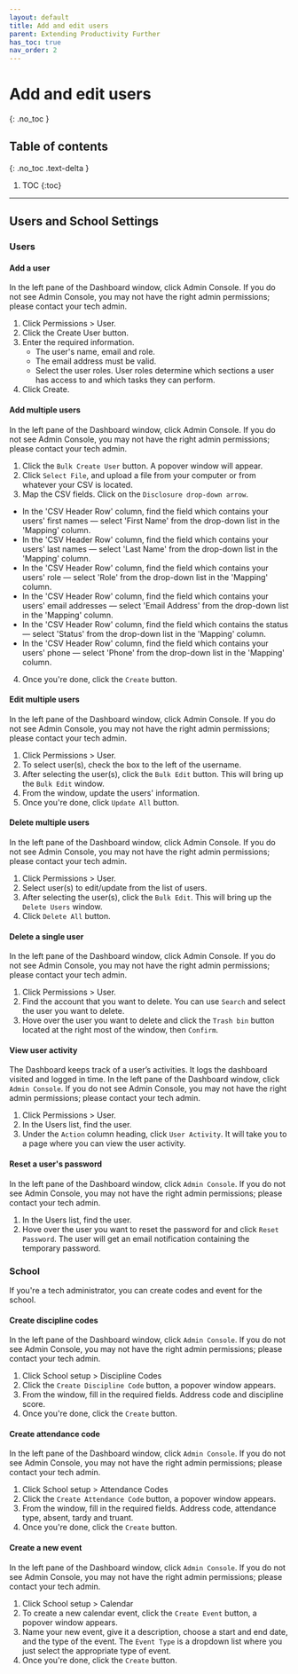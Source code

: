 ```yaml
---
layout: default
title: Add and edit users
parent: Extending Productivity Further
has_toc: true
nav_order: 2
---
```


# Add and edit users
{: .no_toc }

## Table of contents
{: .no_toc .text-delta }

1. TOC
{:toc}

---


## Users and School Settings
### Users

#### Add a user
In the left pane of the Dashboard window, click Admin Console. If you do not see Admin Console, you may not have the right admin permissions; please contact your tech admin.
1. Click Permissions > User.
2. Click the Create User button.
3. Enter the required information.
      * The user's name, email and role.
      * The email address must be valid.
      * Select the user roles. User roles determine which sections a user has access to and which tasks they can perform.
5. Click Create.

#### Add multiple users
In the left pane of the Dashboard window, click Admin Console. If you do not see Admin Console, you may not have the right admin permissions; please contact your tech admin.
1. Click the `Bulk Create User` button. A popover window will appear.
2. Click `Select File`, and upload a file from your computer or from whatever your CSV is located.
3. Map the CSV fields. Click on the `Disclosure drop-down arrow`.
  * In the 'CSV Header Row' column, find the field which contains your users' first names — select 'First Name' from the drop-down list in the 'Mapping' column.
  * In the 'CSV Header Row' column, find the field which contains your users' last names — select 'Last Name' from the drop-down list in the 'Mapping' column.
  * In the 'CSV Header Row' column, find the field which contains your users' role — select 'Role' from the drop-down list in the 'Mapping' column.
  * In the 'CSV Header Row' column, find the field which contains your users' email addresses — select 'Email Address' from the drop-down list in the 'Mapping' column.
  * In the 'CSV Header Row' column, find the field which contains the status — select 'Status' from the drop-down list in the 'Mapping' column.
  * In the 'CSV Header Row' column, find the field which contains your users' phone — select 'Phone' from the drop-down list in the 'Mapping' column.
4. Once you're done, click the `Create` button.

#### Edit multiple users
In the left pane of the Dashboard window, click Admin Console. If you do not see Admin Console, you may not have the right admin permissions; please contact your tech admin.
1. Click Permissions > User.
2. To select user(s), check the box to the left of the username.
3. After selecting the user(s), click the `Bulk Edit` button. This will bring up the `Bulk Edit` window.
4. From the window, update the users' information.
5. Once you're done, click `Update All` button.

#### Delete multiple users
In the left pane of the Dashboard window, click Admin Console. If you do not see Admin Console, you may not have the right admin permissions; please contact your tech admin.
1. Click Permissions > User.
2. Select user(s) to edit/update from the list of users.
3. After selecting the user(s), click the `Bulk Edit`. This will bring up the `Delete Users` window.
4. Click `Delete All` button.

#### Delete a single user
In the left pane of the Dashboard window, click Admin Console. If you do not see Admin Console, you may not have the right admin permissions; please contact your tech admin.
1. Click Permissions > User.
2. Find the account that you want to delete. You can use `Search` and select the user you want to delete.
3. Hove over the user you want to delete and click the `Trash bin` button located at the right most of the window, then `Confirm`.

#### View user activity
The Dashboard keeps track of a user’s activities. It logs the dashboard visited and logged in time.
In the left pane of the Dashboard window, click `Admin Console`. If you do not see Admin Console, you may not have the right admin permissions; please contact your tech admin.
1. Click Permissions > User.
2. In the Users list, find the user.
3. Under the `Action` column heading, click `User Activity`. It will take you to a page where you can view the user activity.

#### Reset a user's password

In the left pane of the Dashboard window, click `Admin Console`. If you do not see Admin Console, you may not have the right admin permissions; please contact your tech admin.
1. In the Users list, find the user.
2. Hove over the user you want to reset the password for and click `Reset Password`. The user will get an email notification containing the temporary password.


### School
If you're a tech administrator, you can create codes and event for the school.

#### Create discipline codes
In the left pane of the Dashboard window, click `Admin Console`. If you do not see Admin Console, you may not have the right admin permissions; please contact your tech admin.

1. Click School setup > Discipline Codes
2. Click the `Create Discipline Code` button, a popover window appears.
3. From the window, fill in the required fields. Address code and discipline score.
4. Once you're done, click the `Create` button.

#### Create attendance code
In the left pane of the Dashboard window, click `Admin Console`. If you do not see Admin Console, you may not have the right admin permissions; please contact your tech admin.

1. Click School setup > Attendance Codes
2. Click the `Create Attendance Code` button, a popover window appears.
3. From the window, fill in the required fields. Address code, attendance type, absent, tardy and truant.
4. Once you're done, click the `Create` button.

#### Create a new event
In the left pane of the Dashboard window, click `Admin Console`. If you do not see Admin Console, you may not have the right admin permissions; please contact your tech admin.
1. Click School setup > Calendar
1. To create a new calendar event, click the `Create Event` button, a popover window appears.
2. Name your new event, give it a description, choose a start and end date, and the type of the event. The `Event Type` is a dropdown list where you just select the appropriate type of event.
3. Once you're done, click the `Create` button.
